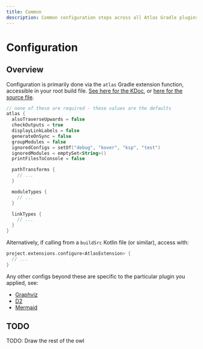 ```yaml
---
title: Common
description: Common configuration steps across all Atlas Gradle plugins
---
```


# Configuration

## Overview

Configuration is primarily done via the `atlas` Gradle extension function, accessible in your root build file. [See here for the KDoc](https://jonapoul.github.io/atlas-gradle-plugin/api/atlas-core/atlas.core/-atlas-extension), or [here for the source file](https://github.com/jonapoul/atlas-gradle-plugin/blob/main/atlas-core/src/main/kotlin/atlas/core/AtlasExtension.kt).

```kotlin
// none of these are required - these values are the defaults
atlas {
  alsoTraverseUpwards = false
  checkOutputs = true
  displayLinkLabels = false
  generateOnSync = false
  groupModules = false
  ignoredConfigs = setOf("debug", "kover", "ksp", "test")
  ignoredModules = emptySet<String>()
  printFilesToConsole = false

  pathTransforms {
    // ...
  }

  moduleTypes {
    // ...
  }

  linkTypes {
    // ...
  }
}
```

Alternatively, if calling from a `buildSrc` Kotlin file (or similar), access with:

```kotlin
project.extensions.configure<AtlasExtension> {
  // ...
}
```

Any other configs beyond these are specific to the particular plugin you applied, see:

- [Graphviz](usage-graphviz.md)
- [D2](usage-d2.md)
- [Mermaid](usage-mermaid.md)

## TODO

TODO: Draw the rest of the owl
